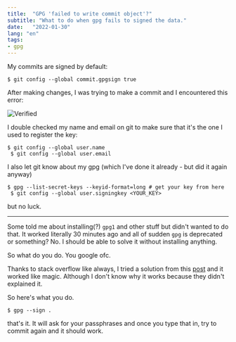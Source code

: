 ```yaml
---
title:  "GPG 'failed to write commit object'?"
subtitle: "What to do when gpg fails to signed the data."
date:   "2022-01-30"
lang: "en"
tags:
- gpg
---
```


My commits are signed by default:

```shell
$ git config --global commit.gpgsign true
```

After making changes, I was trying to make a commit and I encountered this error:

![Verified](/images/in-post/gpg-error/gpg-error-1.jpg)

I double checked my name and email on git to make sure that it's the one I used to register the key:

```shell
$ git config --global user.name
 $ git config --global user.email
```

I also let git know about my gpg (which I've done it already - but did it again anyway)

```shell 
$ gpg --list-secret-keys --keyid-format=long # get your key from here 
 $ git config --global user.signingkey <YOUR_KEY>
```

but no luck.

---

Some told me about installing(?) `gpg1` and other stuff but didn't wanted to do that. It worked literally 30 minutes ago and all of sudden `gpg` is deprecated or something? No. I should be able to solve it without installing anything.

So what do you do. You google ofc.

Thanks to stack overflow like always, I tried a solution from this [post](https://stackoverflow.com/questions/55037637/gpg-failed-to-write-commit-object) and it worked like magic. Although I don't know why it works because they didn't explained it.

So here's what you do.

```shell
$ gpg --sign .
```

that's it. It will ask for your passphrases and once you type that in, try to commit again and it should work.